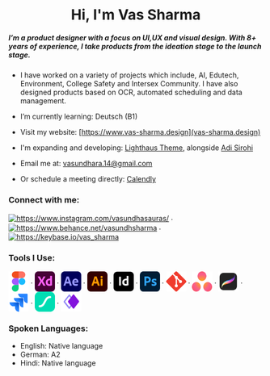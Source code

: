 <h1 align="center">Hi, I'm Vas Sharma</h1>

<h5> I’m a product designer with a focus on UI,UX and visual design. With 8+ years of experience, I take products from the ideation stage to the launch stage.</h5>

- I have worked on a variety of projects which include, AI, Edutech, Environment, College Safety and Intersex Community. I have also designed products based on OCR, automated scheduling and data management.

- I’m currently learning: Deutsch (B1)

- Visit my website: [https://www.vas-sharma.design](vas-sharma.design)

- I'm expanding and developing: [Lighthaus Theme](https://github.com/lighthaus-theme), alongside [Adi Sirohi](https://github.com/Brutuski)

- Email me at: <a href="mailto:vasundhara.14@gmail.com?subject=Reaching out via GitHub">vasundhara.14@gmail.com</a>

- Or schedule a meeting directly: [Calendly](https://calendly.com/meet-vas/1hour)

<p align="left">
<h3 align="left">Connect with me:</h3>
<a href="https://www.linkedin.com/in/vasundhara-sharma-539a6589/" target="_blank"><img align="center" src="https://raw.githubusercontent.com/uditkumar489/Icon-pack/master/Social%20media/Die%20cut%20-%20transparent/svg/027-linkedin.svg" alt="https://www.instagram.com/vasundhasauras/" height="40" width="40"/></a> . 
<a href="https://www.behance.net/vasundhsharma" target="_blank"><img align="center" src="https://raw.githubusercontent.com/detain/svg-logos/780f25886640cef088af994181646db2f6b1a3f8/svg/behance-1.svg" alt="https://www.behance.net/vasundhsharma" height="40" width="40"/></a> . 
<a href="https://keybase.io/vas_sharma" target="_blank"><img align="center" src="https://www.vectorlogo.zone/logos/keybase/keybase-icon.svg" alt="https://keybase.io/vas_sharma" height="40" width="40"/></a>
</p>

<p align="left">
<h3 align="left">Tools I Use:</h3>
<a href="https://www.figma.com" target="_blank"> <img align="center" src="icons/figma.svg"alt="figma" width="40" height="40"/></a> . 
<a href="https://www.adobe.com/products/xd.html" target="_blank"> <img align="center" src="icons/xd.svg" alt="xd" width="40" height="40"/></a> . 
<a href="https://www.adobe.com/products/aftereffects.html" target="_blank"> <img align="center" src="icons/after-effects.svg"alt="after-effects" width="40" height="40"/></a> . 
<a href="https://www.adobe.com/in/products/illustrator.html" target="_blank"> <img align="center" src="icons/illustrator.svg" alt="illustrator" width="40" height="40"/></a> . 
<a href="https://www.adobe.com/in/products/indesign.html" target="_blank"> <img align="center" src="icons/indesign.svg" alt="xd" width="40" height="40"/></a> . 
<a href="https://www.photoshop.com/en" target="_blank"> <img align="center" src="icons/photoshop.svg"alt="photoshop" width="40" height="40"/></a> . 
<a href="https://git-scm.com/" target="_blank"> <img align="center" src="icons/git.svg" alt="git" width="40" height="40"/></a> . 
<a href="https://asana.com" target="_blank"> <img align="center" src="icons/asana.svg" alt="asana" width="40" height="40"/></a> . 
<a href="https://procreate.com" target="_blank"> <img align="center" src="icons/procreate.png" alt="procreate" width="40" height="40"/></a> . 
<a href="https://www.atlassian.com/software/jira" target="_blank"> <img align="center" src="icons/jira.svg" alt="jira" width="40" height="40"/></a> . 
<a href="https://lottiefiles.com" target="_blank"> <img align="center" src="icons/lottie.svg" alt="lottie-files" width="40" height="40"/></a> . 
<a href="https://whimsical.com" target="_blank"> <img align="center" src="icons/whimsical.svg" alt="whimsical" width="40" height="40"/></a>
</p>

<h3 align="left">Spoken Languages:</h3>

- English: Native language
- German: A2
- Hindi: Native language
